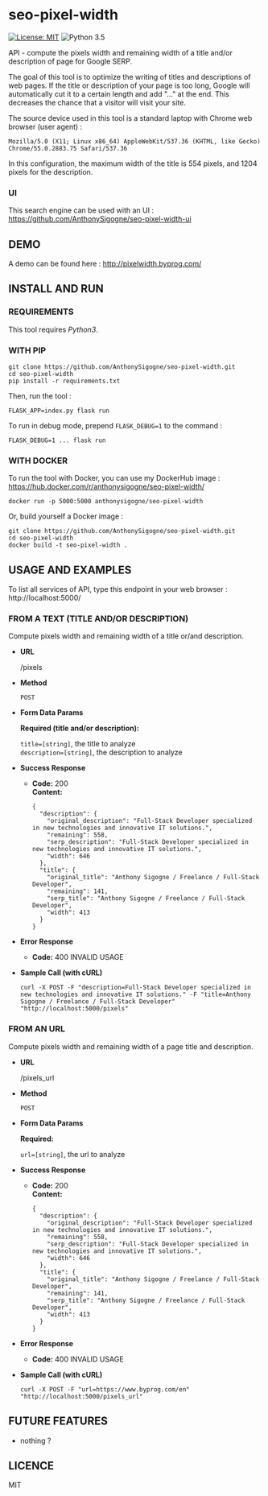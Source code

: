 # seo-pixel-width
[![License: MIT](https://img.shields.io/badge/License-MIT-yellow.svg)](https://opensource.org/licenses/MIT) ![Python 3.5](https://img.shields.io/badge/python-3.5-blue.svg)

API - compute the pixels width and remaining width of a title and/or description of page for Google SERP.

The goal of this tool is to optimize the writing of titles and descriptions of web pages. If the title or description of your page is too long, Google will automatically cut it to a certain length and add "..." at the end. This decreases the chance that a visitor will visit your site.

The source device used in this tool is a standard laptop with Chrome web browser (user agent) :
```
Mozilla/5.0 (X11; Linux x86_64) AppleWebKit/537.36 (KHTML, like Gecko) Chrome/55.0.2883.75 Safari/537.36
```

In this configuration, the maximum width of the title is 554 pixels, and 1204 pixels for the description.

### UI
This search engine can be used with an UI : https://github.com/AnthonySigogne/seo-pixel-width-ui

## DEMO
A demo can be found here : http://pixelwidth.byprog.com/  

## INSTALL AND RUN

### REQUIREMENTS
This tool requires *Python3*.

### WITH PIP
```
git clone https://github.com/AnthonySigogne/seo-pixel-width.git
cd seo-pixel-width
pip install -r requirements.txt
```

Then, run the tool :
```
FLASK_APP=index.py flask run
```

To run in debug mode, prepend `FLASK_DEBUG=1` to the command :
```
FLASK_DEBUG=1 ... flask run
```

### WITH DOCKER
To run the tool with Docker, you can use my DockerHub image :
https://hub.docker.com/r/anthonysigogne/seo-pixel-width/
```
docker run -p 5000:5000 anthonysigogne/seo-pixel-width
```

Or, build yourself a Docker image :
```
git clone https://github.com/AnthonySigogne/seo-pixel-width.git
cd seo-pixel-width
docker build -t seo-pixel-width .
```

## USAGE AND EXAMPLES
To list all services of API, type this endpoint in your web browser : http://localhost:5000/

### FROM A TEXT (TITLE AND/OR DESCRIPTION)
Compute pixels width and remaining width of a title or/and description.

* **URL**

  /pixels

* **Method**

  `POST`

* **Form Data Params**

  **Required (title and/or description):**

  `title=[string]`, the title to analyze  
  `description=[string]`, the description to analyze  

* **Success Response**

  * **Code:** 200 <br />
    **Content:**
    ```
    {
      "description": {
        "original_description": "Full-Stack Developer specialized in new technologies and innovative IT solutions.",
        "remaining": 558,
        "serp_description": "Full-Stack Developer specialized in new technologies and innovative IT solutions.",
        "width": 646
      },
      "title": {
        "original_title": "Anthony Sigogne / Freelance / Full-Stack Developer",
        "remaining": 141,
        "serp_title": "Anthony Sigogne / Freelance / Full-Stack Developer",
        "width": 413
      }
    }
    ```

* **Error Response**

  * **Code:** 400 INVALID USAGE <br />


* **Sample Call (with cURL)**

  ```
  curl -X POST -F "description=Full-Stack Developer specialized in new technologies and innovative IT solutions." -F "title=Anthony Sigogne / Freelance / Full-Stack Developer" "http://localhost:5000/pixels"
  ```

### FROM AN URL
Compute pixels width and remaining width of a page title and description.

* **URL**

  /pixels_url

* **Method**

  `POST`

* **Form Data Params**

  **Required:**

  `url=[string]`, the url to analyze  

* **Success Response**

  * **Code:** 200 <br />
    **Content:**
    ```
    {
      "description": {
        "original_description": "Full-Stack Developer specialized in new technologies and innovative IT solutions.",
        "remaining": 558,
        "serp_description": "Full-Stack Developer specialized in new technologies and innovative IT solutions.",
        "width": 646
      },
      "title": {
        "original_title": "Anthony Sigogne / Freelance / Full-Stack Developer",
        "remaining": 141,
        "serp_title": "Anthony Sigogne / Freelance / Full-Stack Developer",
        "width": 413
      }
    }
    ```

* **Error Response**

  * **Code:** 400 INVALID USAGE <br />


* **Sample Call (with cURL)**

  ```
  curl -X POST -F "url=https://www.byprog.com/en" "http://localhost:5000/pixels_url"
  ```

## FUTURE FEATURES
* nothing ?

## LICENCE
MIT
